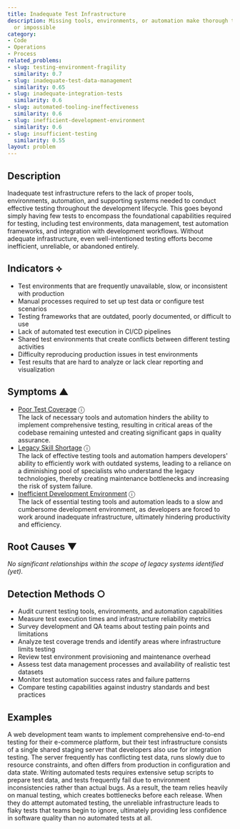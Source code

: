 ```yaml
---
title: Inadequate Test Infrastructure
description: Missing tools, environments, or automation make thorough testing slow
  or impossible
category:
- Code
- Operations
- Process
related_problems:
- slug: testing-environment-fragility
  similarity: 0.7
- slug: inadequate-test-data-management
  similarity: 0.65
- slug: inadequate-integration-tests
  similarity: 0.6
- slug: automated-tooling-ineffectiveness
  similarity: 0.6
- slug: inefficient-development-environment
  similarity: 0.6
- slug: insufficient-testing
  similarity: 0.55
layout: problem
---
```


## Description

Inadequate test infrastructure refers to the lack of proper tools, environments, automation, and supporting systems needed to conduct effective testing throughout the development lifecycle. This goes beyond simply having few tests to encompass the foundational capabilities required for testing, including test environments, data management, test automation frameworks, and integration with development workflows. Without adequate infrastructure, even well-intentioned testing efforts become inefficient, unreliable, or abandoned entirely.


## Indicators ⟡

- Test environments that are frequently unavailable, slow, or inconsistent with production
- Manual processes required to set up test data or configure test scenarios
- Testing frameworks that are outdated, poorly documented, or difficult to use
- Lack of automated test execution in CI/CD pipelines
- Shared test environments that create conflicts between different testing activities
- Difficulty reproducing production issues in test environments
- Test results that are hard to analyze or lack clear reporting and visualization


## Symptoms ▲

- [Poor Test Coverage](poor-test-coverage.md) <span class="info-tooltip" title="Confidence: 0.476, Strength: 0.717">ⓘ</span>
<br/>  The lack of necessary tools and automation hinders the ability to implement comprehensive testing, resulting in critical areas of the codebase remaining untested and creating significant gaps in quality assurance.
- [Legacy Skill Shortage](legacy-skill-shortage.md) <span class="info-tooltip" title="Confidence: 0.424, Strength: 0.711">ⓘ</span>
<br/>  The lack of effective testing tools and automation hampers developers' ability to efficiently work with outdated systems, leading to a reliance on a diminishing pool of specialists who understand the legacy technologies, thereby creating maintenance bottlenecks and increasing the risk of system failure.
- [Inefficient Development Environment](inefficient-development-environment.md) <span class="info-tooltip" title="Confidence: 0.369, Strength: 0.770">ⓘ</span>
<br/>  The lack of essential testing tools and automation leads to a slow and cumbersome development environment, as developers are forced to work around inadequate infrastructure, ultimately hindering productivity and efficiency.

## Root Causes ▼

*No significant relationships within the scope of legacy systems identified (yet).*

## Detection Methods ○

- Audit current testing tools, environments, and automation capabilities
- Measure test execution times and infrastructure reliability metrics
- Survey development and QA teams about testing pain points and limitations
- Analyze test coverage trends and identify areas where infrastructure limits testing
- Review test environment provisioning and maintenance overhead
- Assess test data management processes and availability of realistic test datasets
- Monitor test automation success rates and failure patterns
- Compare testing capabilities against industry standards and best practices


## Examples

A web development team wants to implement comprehensive end-to-end testing for their e-commerce platform, but their test infrastructure consists of a single shared staging server that developers also use for integration testing. The server frequently has conflicting test data, runs slowly due to resource constraints, and often differs from production in configuration and data state. Writing automated tests requires extensive setup scripts to prepare test data, and tests frequently fail due to environment inconsistencies rather than actual bugs. As a result, the team relies heavily on manual testing, which creates bottlenecks before each release. When they do attempt automated testing, the unreliable infrastructure leads to flaky tests that teams begin to ignore, ultimately providing less confidence in software quality than no automated tests at all.
